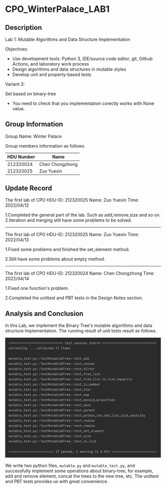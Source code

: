 # CPO_WinterPalace_LAB1

## Description

Lab 1: Mutable Algorithms and Data Structure Implementation

Objectives:

* Use development tools: Python 3, IDE/source code editor, git, Github Actions, and laboratory work process 
* Design algorithms and data structures in mutable styles 
* Develop unit and property-based tests 

Variant 3:

Set based on binary-tree

* You need to check that you implementation corectly works with None value.

## Group Information

Group Name: Winter Palace

Group members information as follows.

| HDU Number | Name            |
| ---------- | --------------- |
| 212320024  | Chen Chongzhong |
| 212320025  | Zuo Yuexin      |

## Update Record

The first lab of CPO
HDU-ID: 212320025
Name: Zuo Yuexin
Time: 2022/04/12

1.Completed the general part of the lab. Such as add,remove,size and so on.
2.Iteration and merging still have some problems to be solved.

---

The first lab of CPO
HDU-ID: 212320025
Name: Zuo Yuexin
Time: 2022/04/13

1.Fixed some problems and finished the set_element method.

2.Still have some problems about empty method.

---

The first lab of CPO
HDU-ID: 212320024
Name: Chen Chongzhong
Time: 2022/04/14

1.Fixed one function's problem.

2.Completed the unittest and PBT tests in the Design Notes section.

## Analysis and Conclusion

In this Lab, we implement the Binary Tree's mutable algorithms and
data structure Implementation.
The running result of unit tests result as follows.

<img src="./image/img.png"  />

We write two python files,  `mutable.py` and `mutable_test.py`,
and successfully implement some operations about binary-tree, for example,
add and remove element,  concat  the trees to the new tree, etc.
The unittest and PBT tests provides us with great convenience.

